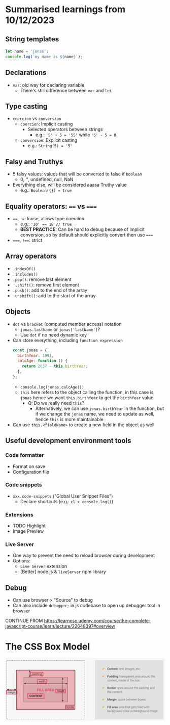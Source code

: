 # Summarised learnings from 10/12/2023

## String templates

```js
let name = 'jonas';
console.log(`my name is ${name}`);
```

## Declarations

- `var`: old way for declaring variable
  - There's still difference between `var` and `let`

## Type casting

- `coercion` vs `conversion`
  - `coercion`: Implicit casting
    - Selected operators between strings
      - e.g.: `'5' + 5 = '55'` while `'5' - 5 = 0`
  - `conversion`: Explicit casting
    - e.g.: `String(5) = '5'`

## Falsy and Truthys

- 5 falsy values: values that will be converted to false if `boolean`
  - 0, '', undefined, null, NaN
- Everything else, will be considered aaasa Truthy value
  - e.g.: `Boolean({}) = true`

## Equality operators: `==` vs `===`

- `==`, `!=`: loose, allows type coercion
  - e.g.: `'18' == 18 // true`
  - **BEST PRACTICE:** Can be hard to debug because of implicit conversion, so by default should explicitly convert then use `===`
- `===`, `!==`: strict

## Array operators

- `.indexOf()`
- `.includes()`
- `.pop()`: remove last element
- `'.shift()`: remove first element
- `.push()`: add to the end of the array
- `.unshift()`: add to the start of the array

## Objects

- `dot` vs `bracket` (computed member access) notation
  - `jonas.lastName` or `jonas['lastName']`?
  - Use `dot` if no need dynamic key
- Can store everything, including `function expression`
  ```js
  const jonas = {
    birthYear: 1991,
    calcAge: function () {
      return 2037 - this.birthYear;
    },
  };
  ```
  - `console.log(jonas.calcAge())`
  - `this` here refers to the object calling the function, in this case is `jonas` hence we want `this.birthYear` to get the `birthYear` value
    - Q: Do we really need `this`?
      - Alternatively, we can use `jonas.birthYear` in the function, but if we change the `jonas` name, we need to update as well, hence `this` is more maintainable
- Can use `this.<fieldName>` to create a new field in the object as well

## Useful development environment tools

### Code formatter

- Format on save
- Configuration file

### Code snippets

- `xxx.code-snippets` ("Global User Snippet Files")
  - Declare shortcuts (e.g.: `cl > console.log()`)

### Extensions

- TODO Highlight
- Image Preview

### Live Server

- One way to prevent the need to reload browser during development
- Options:
  - `Live Server` extension
  - [Better] node.js & `liveServer` npm library

## Debug

- Can use browser > "Source" to debug
- Can also include `debugger;` in js codebase to open up debugger tool in browser

CONTINUE FROM https://learncsc.udemy.com/course/the-complete-javascript-course/learn/lecture/22648397#overview

# The CSS Box Model

![Alt text](image.png)
